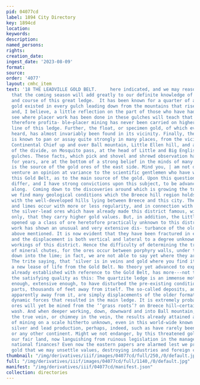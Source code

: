 ```yaml
---
pid: 04077cd
label: 1894 City Directory
key: 1894cd
location: 
keywords: 
description: 
named_persons: 
rights: 
creation_date: 
ingest_date: '2023-08-09'
format: 
source: 
order: '4077'
layout: cmhc_item
text: '18 THE LEADVILLE GOLD BELT.     here indicated, and we may reasonably hope
  that the coming season will add greatly to our definite knowledge of the extent
  and course of this great ledge.  It has been known for a quarter of a century that
  gold existed in every gulch leading down from the mountains that rise east of us,
  and, I believe, a little reflection on the part of those who have had occasion to
  see where placer work has been done in these gulches will teach that extensive—-and
  therefore profita- ble—placer mining has never been carried on higher up than the
  line of this ledge. Further, the float, or specimen gold, of which every miner has
  heard, has almost invariably been found in its vicinity. Finally, the vein itself
  is known to pan or assay quite strongly in many places, from the vicinity of the
  Continental Chief up and over Ball mountain, Little Ellen hill, and along the backbone
  of the divide, on Mosquito pass, at the head of Little and Big English and French
  gulches. These facts, which pick and shovel and shrewd observation have been demonstrating
  for years, are at the bottom of a strong belief in the minds of many that this ledge
  is the source of the gold ores of the east side. Mind you, | am not disposed to
  venture an opinion at variance to the scientific gentlemen who have written upon
  this Gold Belt, as to the main source of the gold. Upon this question great men
  differ, and I have strong convictions upon this subject, to be advanced further
  along.  Coming down to the discoveries around which is growing the town of Ibex,
  we find many geological conditions which the Breece hill region holds in common
  with the well-developed hills lying between Breece and this city. The various porphyrys
  and limes occur with more or less regularity, and in connection with them are found
  the silver-lead ores which have already made this district famous, with this difference
  only, that they carry higher gold values. But, in addition, the Little Johnnie has
  opened up a class of ore heretofore practically unknown to this district. Development
  work has shown an unusual and very extensive dis- turbance of the older formations
  above mentioned. It is now evident that they have been fractured in every direction,
  and the displacement is both vertical and lateral to a degree unknown in the older
  workings of this district. Hence the difficulty of determining the trend or course
  of mineral chutes, for the ores occur between porphyry walls, under the porphyry,
  down into the lime; in fact, we are not able to say yet where they are nof deposited.
  The trite saying, that ‘silver is in veins and gold where you find it,’’ receives
  a new lease of life from the Gold Belt. No theory yet advanced to explain the facts
  already established with reference to the Gold Belt, has more---not to say as much—of
  the satisfying quality as this: The quartzite ledge is an immense mother vein, strong
  enough, extensive enough, to have disturbed the pre-existing conditions, in many
  parts, thousands of feet away from itself. The so-called deposits, adjacent to and
  apparently away from it, are simply displacements of the older formations by the
  dynamic forces that resulted in the main ledge. It is extremely probable that gold
  ores will yet be mined from the ‘‘grass roots’? on Breece hill—certainly up to the
  wash. And when deeper working, down, downward and into Ball mountain, have disclosed
  the true vein, or chimney in the vein, the results already attained augur the probability
  of mining on a scale hitherto unknown, even in this world-wide known camp of phenomenal
  silver and lead production, perhaps, indeed, such as have rarely been seen on this
  or any other continent. Might we not endanger, by this threatened gold production,
  our fair land, now languishing from ruinous legislation in the management of our
  national finances? Even now the eastern papers are alarmed lest we produce so much
  gold that we may unsettle values, destroying industries and foreign commerce! '
thumbnail: "/img/derivatives/iiif/images/04077cd/full/250,/0/default.jpg"
full: "/img/derivatives/iiif/images/04077cd/full/1140,/0/default.jpg"
manifest: "/img/derivatives/iiif/04077cd/manifest.json"
collection: directories
---
```

